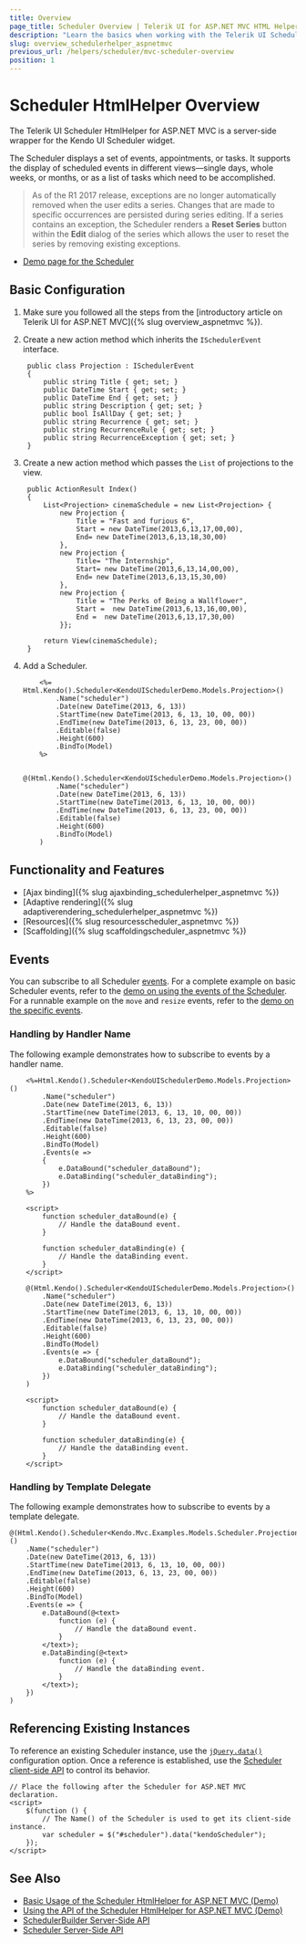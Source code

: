 ```yaml
---
title: Overview
page_title: Scheduler Overview | Telerik UI for ASP.NET MVC HTML Helpers
description: "Learn the basics when working with the Telerik UI Scheduler HtmlHelper for ASP.NET MVC."
slug: overview_schedulerhelper_aspnetmvc
previous_url: /helpers/scheduler/mvc-scheduler-overview
position: 1
---
```


# Scheduler HtmlHelper Overview

The Telerik UI Scheduler HtmlHelper for ASP.NET MVC is a server-side wrapper for the Kendo UI Scheduler widget.

The Scheduler displays a set of events, appointments, or tasks. It supports the display of scheduled events in different views&mdash;single days, whole weeks, or months, or as a list of tasks which need to be accomplished.

> As of the R1 2017 release, exceptions are no longer automatically removed when the user edits a series. Changes that are made to specific occurrences are persisted during series editing. If a series contains an exception, the Scheduler renders a **Reset Series** button within the **Edit** dialog of the series which allows the user to reset the series by removing existing exceptions.

* [Demo page for the Scheduler](https://demos.telerik.com/aspnet-mvc/scheduler)

## Basic Configuration

1. Make sure you followed all the steps from the [introductory article on Telerik UI for ASP.NET MVC]({% slug overview_aspnetmvc %}).
1. Create a new action method which inherits the `ISchedulerEvent` interface.

        public class Projection : ISchedulerEvent
        {
            public string Title { get; set; }
            public DateTime Start { get; set; }
            public DateTime End { get; set; }
            public string Description { get; set; }
            public bool IsAllDay { get; set; }
            public string Recurrence { get; set; }
            public string RecurrenceRule { get; set; }
            public string RecurrenceException { get; set; }
        }

1. Create a new action method which passes the `List` of projections to the view.

        public ActionResult Index()
        {
            List<Projection> cinemaSchedule = new List<Projection> {
                new Projection {
                    Title = "Fast and furious 6",
                    Start = new DateTime(2013,6,13,17,00,00),
                    End= new DateTime(2013,6,13,18,30,00)
                },
                new Projection {
                    Title= "The Internship",
                    Start= new DateTime(2013,6,13,14,00,00),
                    End= new DateTime(2013,6,13,15,30,00)
                },
                new Projection {
                    Title = "The Perks of Being a Wallflower",
                    Start =  new DateTime(2013,6,13,16,00,00),
                    End =  new DateTime(2013,6,13,17,30,00)
                }};

            return View(cinemaSchedule);
        }

1. Add a Scheduler.

    ```ASPX
        <%= Html.Kendo().Scheduler<KendoUISchedulerDemo.Models.Projection>()
            .Name("scheduler")
            .Date(new DateTime(2013, 6, 13))
            .StartTime(new DateTime(2013, 6, 13, 10, 00, 00))
            .EndTime(new DateTime(2013, 6, 13, 23, 00, 00))
            .Editable(false)
            .Height(600)
            .BindTo(Model)
        %>
    ```
    ```Razor
        @(Html.Kendo().Scheduler<KendoUISchedulerDemo.Models.Projection>()
            .Name("scheduler")
            .Date(new DateTime(2013, 6, 13))
            .StartTime(new DateTime(2013, 6, 13, 10, 00, 00))
            .EndTime(new DateTime(2013, 6, 13, 23, 00, 00))
            .Editable(false)
            .Height(600)
            .BindTo(Model)
        )
    ```

## Functionality and Features

* [Ajax binding]({% slug ajaxbinding_schedulerhelper_aspnetmvc %})
* [Adaptive rendering]({% slug adaptiverendering_schedulerhelper_aspnetmvc %})
* [Resources]({% slug resourcesscheduler_aspnetmvc %})
* [Scaffolding]({% slug scaffoldingscheduler_aspnetmvc %})

## Events

You can subscribe to all Scheduler [events](/api/scheduler). For a complete example on basic Scheduler events, refer to the [demo on using the events of the Scheduler](https://demos.telerik.com/aspnet-mvc/scheduler/events). For a runnable example on the `move` and `resize` events, refer to the [demo on the specific events](https://demos.telerik.com/aspnet-mvc/scheduler/move-resize).

### Handling by Handler Name

The following example demonstrates how to subscribe to events by a handler name.

```ASPX
    <%=Html.Kendo().Scheduler<KendoUISchedulerDemo.Models.Projection>()
        .Name("scheduler")
        .Date(new DateTime(2013, 6, 13))
        .StartTime(new DateTime(2013, 6, 13, 10, 00, 00))
        .EndTime(new DateTime(2013, 6, 13, 23, 00, 00))
        .Editable(false)
        .Height(600)
        .BindTo(Model)
        .Events(e =>
        {
            e.DataBound("scheduler_dataBound");
            e.DataBinding("scheduler_dataBinding");
        })
    %>

    <script>
        function scheduler_dataBound(e) {
            // Handle the dataBound event.
        }

        function scheduler_dataBinding(e) {
            // Handle the dataBinding event.
        }
    </script>
```
```Razor
    @(Html.Kendo().Scheduler<KendoUISchedulerDemo.Models.Projection>()
        .Name("scheduler")
        .Date(new DateTime(2013, 6, 13))
        .StartTime(new DateTime(2013, 6, 13, 10, 00, 00))
        .EndTime(new DateTime(2013, 6, 13, 23, 00, 00))
        .Editable(false)
        .Height(600)
        .BindTo(Model)
        .Events(e => {
            e.DataBound("scheduler_dataBound");
            e.DataBinding("scheduler_dataBinding");
        })
    )

    <script>
        function scheduler_dataBound(e) {
            // Handle the dataBound event.
        }

        function scheduler_dataBinding(e) {
            // Handle the dataBinding event.
        }
    </script>
```

### Handling by Template Delegate

The following example demonstrates how to subscribe to events by a template delegate.

    @(Html.Kendo().Scheduler<Kendo.Mvc.Examples.Models.Scheduler.Projection>()
        .Name("scheduler")
        .Date(new DateTime(2013, 6, 13))
        .StartTime(new DateTime(2013, 6, 13, 10, 00, 00))
        .EndTime(new DateTime(2013, 6, 13, 23, 00, 00))
        .Editable(false)
        .Height(600)
        .BindTo(Model)
        .Events(e => {
            e.DataBound(@<text>
                function (e) {
                    // Handle the dataBound event.
                }
            </text>);
            e.DataBinding(@<text>
                function (e) {
                    // Handle the dataBinding event.
                }
            </text>);
        })
    )

## Referencing Existing Instances

To reference an existing Scheduler instance, use the [`jQuery.data()`](http://api.jquery.com/jQuery.data/) configuration option. Once a reference is established, use the [Scheduler client-side API](http://docs.telerik.com/kendo-ui/api/javascript/ui/scheduler#methods) to control its behavior.  

    // Place the following after the Scheduler for ASP.NET MVC declaration.
    <script>
        $(function () {
            // The Name() of the Scheduler is used to get its client-side instance.
            var scheduler = $("#scheduler").data("kendoScheduler");
        });
    </script>

## See Also

* [Basic Usage of the Scheduler HtmlHelper for ASP.NET MVC (Demo)](https://demos.telerik.com/aspnet-mvc/scheduler)
* [Using the API of the Scheduler HtmlHelper for ASP.NET MVC (Demo)](https://demos.telerik.com/aspnet-mvc/scheduler/api)
* [SchedulerBuilder Server-Side API](http://docs.telerik.com/aspnet-mvc/api/Kendo.Mvc.UI.Fluent/SchedulerBuilder)
* [Scheduler Server-Side API](/api/scheduler)
